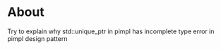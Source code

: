 # About

Try to explain why std::unique_ptr in pimpl has incomplete type error in pimpl design pattern

